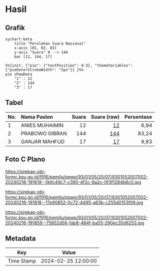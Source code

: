 # Hasil

## Grafik

```mermaid
xychart-beta
    title "Perolehan Suara Nasional"
    x-axis [01, 02, 03]
    y-axis "Suara" 0 --> 144
    bar [12, 144, 17]
```

```mermaid
%%{init: {"pie": {"textPosition": 0.5}, "themeVariables": {"pieOuterStrokeWidth": "5px"}} }%%
pie showData
    "1" : 12
    "2" : 144
    "3" : 17
```

## Tabel

| No. | Nama Paslon    | Suara | Suara (raw) | Persentase |
|:--- |:-------------- | -----:| -----------:| ----------:|
| 1   | ANIES MUHAIMIN | 12    | [12][p-1]   | 6,94       |
| 2   | PRABOWO GIBRAN | 144   | [144][p-2]  | 83,24      |
| 3   | GANJAR MAHFUD  | 17    | [17][p-3]   | 9,83       |


[p-1]: https://github.com/gigit-pemilu/pemilu-2024/blob/main/pilpres/hitung-suara/sub/93-papua-selatan/sub/01-merauke/sub/05-semangga/sub/2007-semangga-jaya/sub/002-tps/sub/paslon-1.txt
[p-2]: https://github.com/gigit-pemilu/pemilu-2024/blob/main/pilpres/hitung-suara/sub/93-papua-selatan/sub/01-merauke/sub/05-semangga/sub/2007-semangga-jaya/sub/002-tps/sub/paslon-2.txt
[p-3]: https://github.com/gigit-pemilu/pemilu-2024/blob/main/pilpres/hitung-suara/sub/93-papua-selatan/sub/01-merauke/sub/05-semangga/sub/2007-semangga-jaya/sub/002-tps/sub/paslon-3.txt

## Foto C Plano

https://sirekap-obj-formc.kpu.go.id/f916/pemilu/ppwp/93/01/05/20/07/9301052007002-20240216-191619--0bfc49c7-c390-4f2c-9a2c-0f3f1284b8c0.jpg

https://sirekap-obj-formc.kpu.go.id/f916/pemilu/ppwp/93/01/05/20/07/9301052007002-20240216-191818--17e90852-0c72-4495-a63b-c255d0153f09.jpg

https://sirekap-obj-formc.kpu.go.id/f916/pemilu/ppwp/93/01/05/20/07/9301052007002-20240216-191859--75852d56-fab8-484f-ba55-290ec35d6253.jpg


## Metadata

| Key        | Value               |
| ---------- | ------------------- |
| Time Stamp | 2024-02-25 12:00:00 |




